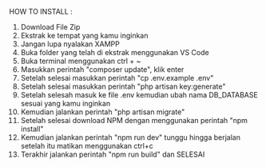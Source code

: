 HOW TO INSTALL :

1. Download File Zip
2. Ekstrak ke tempat yang kamu inginkan
3. Jangan lupa nyalakan XAMPP
4. Buka folder yang telah di ekstrak menggunakan VS Code
5. Buka terminal menggunakan ctrl + ~
6. Masukkan perintah "composer update", klik enter
7. Setelah selesai masukkan perintah "cp .env.example .env"
8. Setelah selesai masukkan perintah "php artisan key:generate"
9. Setelah selesah masuk ke file .env kemudian ubah nama DB_DATABASE sesuai yang kamu inginkan
10. Kemudian jalankan perintah "php artisan migrate"
11. Setelah selesai download NPM dengan menggunakan perintah "npm install"
12. Kemudian jalankan perintah "npm run dev" tunggu hingga berjalan setelah itu matikan menggunakan ctrl+c
13. Terakhir jalankan perintah "npm run build" dan SELESAI




